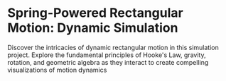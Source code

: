 # Spring-Powered Rectangular Motion: Dynamic Simulation
Discover the intricacies of dynamic rectangular motion in this simulation project. Explore the fundamental principles of Hooke's Law, gravity, rotation, and geometric algebra as they interact to create compelling visualizations of motion dynamics
